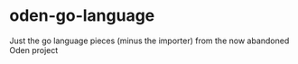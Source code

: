 oden-go-language
========================

Just the go language pieces (minus the importer) from the now abandoned Oden project
